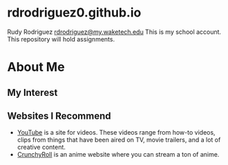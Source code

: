 # rdrodriguez0.github.io
Rudy Rodriguez rdrodriguez@my.waketech.edu
This is my school account.
This repository will hold assignments.
# About Me
## My Interest
## Websites I Recommend
- [YouTube](https://www.youtube.com/) is a site for videos. These videos range from how-to videos, clips from things that have been aired on TV, movie trailers, and a lot of creative content.
- [CrunchyRoll](https://www.crunchyroll.com/) is an anime website where you can stream a ton of anime.
